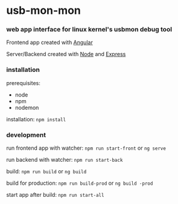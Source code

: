 # usb-mon-mon
### web app interface for linux kernel's usbmon debug tool

Frontend app created with [Angular](https://angular.io/)

Server/Backend created with [Node](https://nodejs.org/) and [Express](https://expressjs.com/)


### installation

prerequisites:
- node
- npm
- nodemon

installation: `npm install`

### development

run frontend app with watcher: `npm run start-front` or `ng serve`

run backend with watcher: `npm run start-back`

build: `npm run build` or `ng build`

build for production: `npm run build-prod` or `ng build -prod`

start app after build: `npm run start-all`

